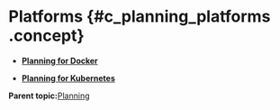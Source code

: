 # Platforms {#c_planning_platforms .concept}

-   **[Planning for Docker](c_planning_docker.md)**  

-   **[Planning for Kubernetes](c_planning_kubernetes.md)**  


**Parent topic:**[Planning](planning.md)

